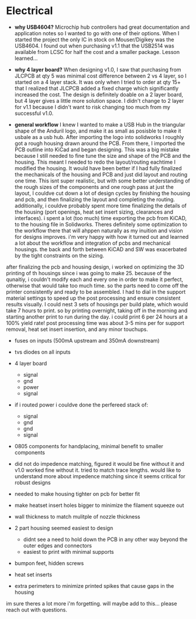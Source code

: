 # Electrical
 
- **why USB4604?** Microchip hub controllers had great documentation and application notes so I wanted to go with one of their options. When I started the project the only IC in stock on Mouser/Digikey was the USB4604. I found out when purchasing v1.1 that the USB2514 was available from LCSC for half the cost and a smaller package. Lesson learned...

- **why 4 layer board?** When designing v1.0, I saw that purchasing from JLCPCB at qty 5 was minimal cost difference between 2 vs 4 layer, so I started on a 4 layer stack. It was only when I tried to order at qty 15+ that I realized that JLCPCB added a fixed charge which significantly increased the cost. The design is definitely doable on a 2 layer board, but 4 layer gives a little more solution space. I didn't change to 2 layer for v1.1 because I didn't want to risk changing too much from my successful v1.0.

- **general workflow** I knew I wanted to make a USB Hub in the triangular shape of the Anduril logo, and make it as small as posisble to make it usbale as a usb hub. After importing the logo into solidworks I roughly got a rough housing drawn around the PCB. From there, I imported the PCB outline into KiCad and began designing. This was a big mistake because I still needed to fine tune the size and shape of the PCB and the housing. This meant I needed to redo the layout/routing eachtime I modified the housing. It would have been better if I had fully finalized the mechanicals of the housing and PCB and just did layout and routing one time. This isnt super realistic, but with some better understanding of the rough sizes of the components and one rough pass at just the layout, I couldve cut down a lot of design cycles by finishing the housing and pcb, and then finalizing the layout and completing the routing. additionally, i couldve probably spent more time finalizing the details of the housing (port openings, heat set insert sizing, clearances and interfaces). i spent a lot (too much) time exporting the pcb from KiCAD, to the housing file in Solidworks. Theres definitely some optimization to the workflow there that will ahppen naturally as my inuition and vision for designs improves. i'm very happy with how it turned out and learned a lot about the workflow and integration of pcbs and mechanical housings. the back and forth between KiCAD and SW was exacerbated by the tight constraints on the sizing.

after finalizing the pcb and housing design, i worked on optimizing the 3D printing of th housings since i was going to make 25. because of the qunaitiy, i couldn't modify each and every one in order to make it perfect, otherwise that would take too much time. so the parts need to come off the printer consistently and ready to be assembled. I had to dial in the support material settings to speed up the post processing and ensure consistent results visually. I could nest 3 sets of housings per build plate, which would take 7 hours to print. so by printing overnight, taking off in the morning and starting another print to run during the day. i could print 6 per 24 hours at a 100% yield rate! post processing time was about 3-5 mins per for support removal, heat set insert insertion, and any minor touchups.

- fuses on inputs (500mA upstream and 350mA downstream)
- tvs diodes on all inputs

- 4 layer board
    - signal
    - gnd
    - power
    - signal

- if i routed power i couldve done the perfereed stack of:
    - signal
    - gnd
    - gnd
    - signal

- 0805 components for handplacing, minimal benefit to smaller components
- did not do impedence matching, figured it would be fine without it and v1.0 worked fine without it. tried to match trace lengths. would like to understand more about impedence matching since it seems critical for robust designs

- needed to make housing tighter on pcb for better fit
- make heatset insert holes bigger to minimize the filament squeeze out
- wall thickness to match mulitple of nozzle thickness 

- 2 part housing seemed easiest to design
    - didnt see a need to hold down the PCB in any other way beyond the outer edges and connectors
    - easiest to print with minimal supports
- bumpon feet, hidden screws
- heat set inserts
- extra perimeters to minimize printed spikes that cause gaps in the housing

im sure theres a lot more i'm forgetting. will maybe add to this... please reach out with questions.
